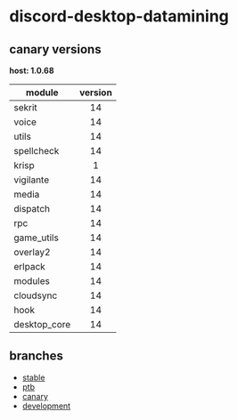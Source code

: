 # discord-desktop-datamining

## canary versions

**host: 1.0.68**

| module | version |
| ------ | :-----: |
| sekrit | 14 |
| voice | 14 |
| utils | 14 |
| spellcheck | 14 |
| krisp | 1 |
| vigilante | 14 |
| media | 14 |
| dispatch | 14 |
| rpc | 14 |
| game_utils | 14 |
| overlay2 | 14 |
| erlpack | 14 |
| modules | 14 |
| cloudsync | 14 |
| hook | 14 |
| desktop_core | 14 |

## branches

- [stable](https://github.com/OpenAsar/discord-desktop-datamining/tree/stable)
- [ptb](https://github.com/OpenAsar/discord-desktop-datamining/tree/ptb)
- [canary](https://github.com/OpenAsar/discord-desktop-datamining/tree/canary)
- [development](https://github.com/OpenAsar/discord-desktop-datamining/tree/development)